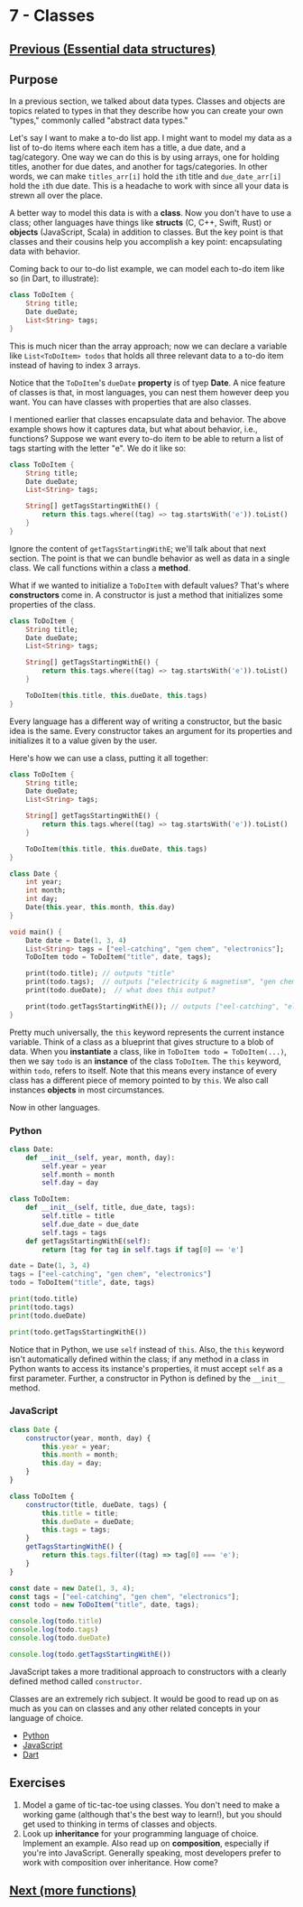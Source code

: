 # 7 - Classes

## [Previous (Essential data structures)](./ds)

## Purpose

In a previous section, we talked about data types. Classes and objects are topics related to types in that they describe how you can create your own "types," commonly called "abstract data types."

Let's say I want to make a to-do list app. I might want to model my data as a list of to-do items where each item has a title, a due date, and a tag/category. One way we can do this is by using arrays, one for holding titles, another for due dates, and another for tags/categories. In other words, we can make `titles_arr[i]` hold the `i`th title and `due_date_arr[i]` hold the `i`th due date. This is a headache to work with since all your data is strewn all over the place.

A better way to model this data is with a **class**. Now you don't have to use a class; other languages have things like **structs** (C, C++, Swift, Rust) or **objects** (JavaScript, Scala) in addition to classes. But the key point is that classes and their cousins help you accomplish a key point: encapsulating data with behavior.

Coming back to our to-do list example, we can model each to-do item like so (in Dart, to illustrate):

```dart
class ToDoItem {
    String title;
    Date dueDate;
    List<String> tags;
}
```

This is much nicer than the array approach; now we can declare a variable like `List<ToDoItem> todos` that holds all three relevant data to a to-do item instead of having to index 3 arrays.

Notice that the `ToDoItem`'s `dueDate` **property** is of tyep **Date**. A nice feature of classes is that, in most languages, you can nest them however deep you want. You can have classes with properties that are also classes.

I mentioned earlier that classes encapsulate data and behavior. The above example shows how it captures data, but what about behavior, i.e., functions? Suppose we want every to-do item to be able to return a list of tags starting with the letter "e". We do it like so:

```dart
class ToDoItem {
    String title;
    Date dueDate;
    List<String> tags;

    String[] getTagsStartingWithE() {
        return this.tags.where((tag) => tag.startsWith('e')).toList()
    }
}
```

Ignore the content of `getTagsStartingWithE`; we'll talk about that next section. The point is that we can bundle behavior as well as data in a single class. We call functions within a class a **method**.

What if we wanted to initialize a `ToDoItem` with default values? That's where **constructors** come in. A constructor is just a method that initializes some properties of the class.

```dart
class ToDoItem {
    String title;
    Date dueDate;
    List<String> tags;

    String[] getTagsStartingWithE() {
        return this.tags.where((tag) => tag.startsWith('e')).toList()
    }

    ToDoItem(this.title, this.dueDate, this.tags)
}
```

Every language has a different way of writing a constructor, but the basic idea is the same. Every constructor takes an argument for its properties and initializes it to a value given by the user.

Here's how we can use a class, putting it all together:

```dart
class ToDoItem {
    String title;
    Date dueDate;
    List<String> tags;

    String[] getTagsStartingWithE() {
        return this.tags.where((tag) => tag.startsWith('e')).toList()
    }

    ToDoItem(this.title, this.dueDate, this.tags)
}

class Date {
    int year;
    int month;
    int day;
    Date(this.year, this.month, this.day)
}

void main() {
    Date date = Date(1, 3, 4)
    List<String> tags = ["eel-catching", "gen chem", "electronics"];
    ToDoItem todo = ToDoItem("title", date, tags);

    print(todo.title); // outputs "title"
    print(todo.tags);  // outputs ["electricity & magnetism", "gen chem", "electronics"]
    print(todo.dueDate);  // what does this output?

    print(todo.getTagsStartingWithE()); // outputs ["eel-catching", "electronics"
}
```

Pretty much universally, the `this` keyword represents the current instance variable. Think of a class as a blueprint that gives structure to a blob of data. When you **instantiate** a class, like in `ToDoItem todo = ToDoItem(...)`, then we say `todo` is an **instance** of the class `ToDoItem`. The `this` keyword, within `todo`, refers to itself. Note that this means every instance of every class has a different piece of memory pointed to by `this`. We also call instances **objects** in most circumstances.

Now in other languages.

### Python

```python
class Date:
    def __init__(self, year, month, day):
        self.year = year
        self.month = month
        self.day = day

class ToDoItem:
    def __init__(self, title, due_date, tags):
        self.title = title
        self.due_date = due_date
        self.tags = tags
    def getTagsStartingWithE(self):
        return [tag for tag in self.tags if tag[0] == 'e']

date = Date(1, 3, 4)
tags = ["eel-catching", "gen chem", "electronics"]
todo = ToDoItem("title", date, tags)

print(todo.title)
print(todo.tags)
print(todo.dueDate)

print(todo.getTagsStartingWithE())
```

Notice that in Python, we use `self` instead of `this`. Also, the `this` keyword isn't automatically defined within the class; if any method in a class in Python wants to access its instance's properties, it must accept `self` as a first parameter. Further, a constructor in Python is defined by the `__init__` method.

### JavaScript

```js
class Date {
    constructor(year, month, day) {
        this.year = year;
        this.month = month;
        this.day = day;
    }
}

class ToDoItem {
    constructor(title, dueDate, tags) {
        this.title = title;
        this.dueDate = dueDate;
        this.tags = tags;
    }
    getTagsStartingWithE() {
        return this.tags.filter((tag) => tag[0] === 'e');
    }
}

const date = new Date(1, 3, 4);
const tags = ["eel-catching", "gen chem", "electronics"];
const todo = new ToDoItem("title", date, tags);

console.log(todo.title)
console.log(todo.tags)
console.log(todo.dueDate)

console.log(todo.getTagsStartingWithE())
```

JavaScript takes a more traditional approach to constructors with a clearly defined method called `constructor`.

Classes are an extremely rich subject. It would be good to read up on as much as you can on classes and any other related concepts in your language of choice.

- [Python](https://docs.python.org/3/tutorial/classes.html)
- [JavaScript](https://developer.mozilla.org/en-US/docs/Web/JavaScript/Reference/Classes)
- [Dart](https://dart.dev/guides/language/language-tour#classes)

## Exercises

1. Model a game of tic-tac-toe using classes. You don't need to make a working game (although that's the best way to learn!), but you should get used to thinking in terms of classes and objects.
2. Look up **inheritance** for your programming language of choice. Implement an example. Also read up on **composition**, especially if you're into JavaScript. Generally speaking, most developers prefer to work with composition over inheritance. How come?

## [Next (more functions)](./more-functions.md)
